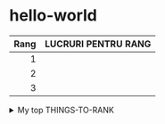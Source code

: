 # hello-world
| Rang | LUCRURI PENTRU RANG |
|-----:|----------------|
| 1| |
| 2| |
| 3| |


<details>
<summary>My top THINGS-TO-RANK</summary>

YOUR TABLE

</details>


